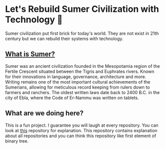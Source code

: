 # Let's Rebuild Sumer Civilization with Technology 🔺
Sumer civilization put first brick for today's world. They are not exist in 21th century but we can rebuild their systems with technology.

## [What is Sumer?](https://www.history.com/topics/ancient-middle-east/sumer)
Sumer was an ancient civilization founded in the Mesopotamia region of the Fertile Crescent situated between the Tigris and Euphrates rivers. Known for their innovations in language, governance, architecture and more. Writing remains one of the most important cultural achievements of the Sumerians, allowing for meticulous record keeping from rulers down to farmers and ranchers. The oldest written laws date back to 2400 B.C. in the city of Ebla, where the Code of Er-Nammu was written on tablets.
## What are we doing here?
This is a fun project. I guarantee you will laugh at every repository. You can look at [this](https://github.com/sumer-civilization/sumer-civilization) repository for explanation. This repository contains explanation about all repositories and you can think this repository like first element of binary tree.

